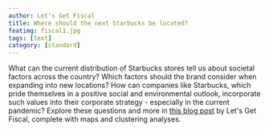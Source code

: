 ```yaml
---
author: Let's Get Fiscal
title: Where should the next Starbucks be located?
featimg: fiscal1.jpg
tags: [text]
category: [standard]
---
```


What can the current distribution of Starbucks stores tell us about societal factors across the country? Which factors should the brand consider when expanding into new locations? How can companies like Starbucks, which pride themselves in a positive social and environmental outlook, incorporate such values into their corporate strategy - especially in the current pandemic?  Explore these questions and more in <a href="https://stat231-f20.github.io/Blog-LetsGetFiscal/" target="blank">this blog post</a> by Let's Get Fiscal, complete with maps and clustering analyses. 

